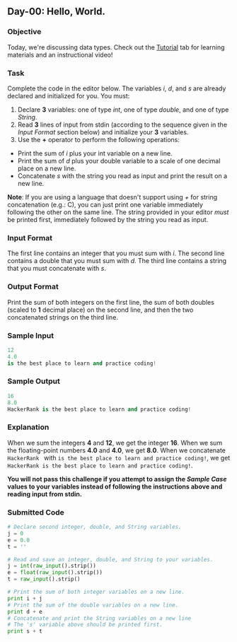 ## Day-00: Hello, World.
### Objective 
Today, we're discussing data types. Check out the [Tutorial](https://www.hackerrank.com/challenges/30-hello-world/tutorial) tab for learning materials and an instructional video!

### Task 
Complete the code in the editor below. The variables *i*, *d*, and *s* are already declared and initialized for you. You must:  
1. Declare **3** variables: one of type *int*, one of type *double*, and one of type *String*.  
2. Read **3** lines of input from stdin (according to the sequence given in the *Input Format* section below) and initialize your **3** variables.  
3. Use the **+** operator to perform the following operations:
+ Print the sum of *i* plus your int variable on a new line.
+ Print the sum of *d* plus your double variable to a scale of one decimal place on a new line.
+ Concatenate *s* with the string you read as input and print the result on a new line.  

**Note**: If you are using a language that doesn't support using *+* for string concatenation (e.g.: C), you can just print one variable immediately following the other on the same line. The string provided in your editor *must* be printed first, immediately followed by the string you read as input.

### Input Format
The first line contains an integer that you must sum with *i*. 
The second line contains a double that you must sum with *d*. 
The third line contains a string that you must concatenate with *s*.

### Output Format
Print the sum of both integers on the first line, the sum of both doubles (scaled to **1** decimal place) on the second line, and then the two concatenated strings on the third line.

### Sample Input
```python
12
4.0
is the best place to learn and practice coding!
```
### Sample Output
```python
16
8.0
HackerRank is the best place to learn and practice coding!
```
### Explanation
When we sum the integers **4** and **12**, we get the integer **16**. 
When we sum the floating-point numbers **4.0** and **4.0**, we get **8.0**. 
When we concatenate `HackerRank ` with `is the best place to learn and practice coding!`, we get `HackerRank is the best place to learn and practice coding!`.  

**You will not pass this challenge if you attempt to assign the *Sample Case* values to your variables instead of following the instructions above and reading input from stdin.**

### Submitted Code
```python
# Declare second integer, double, and String variables.
j = 0
e = 0.0
t = ''

# Read and save an integer, double, and String to your variables.
j = int(raw_input().strip())
e = float(raw_input().strip())
t = raw_input().strip()

# Print the sum of both integer variables on a new line.
print i + j
# Print the sum of the double variables on a new line.
print d + e
# Concatenate and print the String variables on a new line
# The 's' variable above should be printed first.
print s + t
```